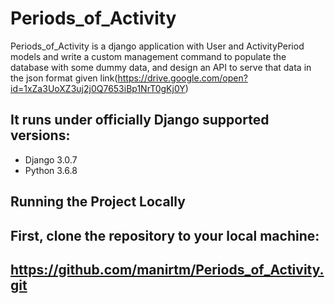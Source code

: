 # Periods_of_Activity

Periods_of_Activity is a django application with User and ActivityPeriod models and write a custom management command to populate the database with some dummy data, and design an API to serve that data in the json format given
link(https://drive.google.com/open?id=1xZa3UoXZ3uj2j0Q7653iBp1NrT0gKj0Y)

## It runs under officially Django supported versions:

* Django 3.0.7
* Python 3.6.8

## Running the Project Locally

First, clone the repository to your local machine:
---
https://github.com/manirtm/Periods_of_Activity.git
---
